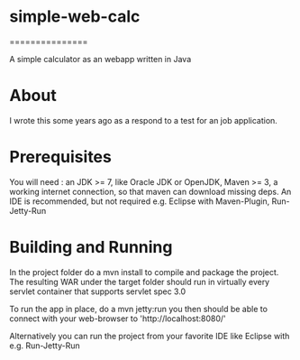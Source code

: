 # simple-web-calc
  ===============

A simple calculator as an webapp written in Java

# About
I wrote this some years ago as a respond to a test for an job application.


# Prerequisites
You will need :
an JDK >= 7, like Oracle JDK or OpenJDK,
Maven >= 3,
 a working internet connection, so that maven can download missing deps.
An IDE is recommended, but not required
e.g. Eclipse with Maven-Plugin, Run-Jetty-Run

# Building and Running
In the project folder do a
    mvn install
to compile and package the project.
The resulting WAR under the target folder should run in virtually every
servlet container that supports servlet spec 3.0

To run the app in place, do a 
    mvn jetty:run
you then should be able to connect with your web-browser
to 'http://localhost:8080/'

Alternatively you can run the project from your favorite IDE
like Eclipse with e.g. Run-Jetty-Run
